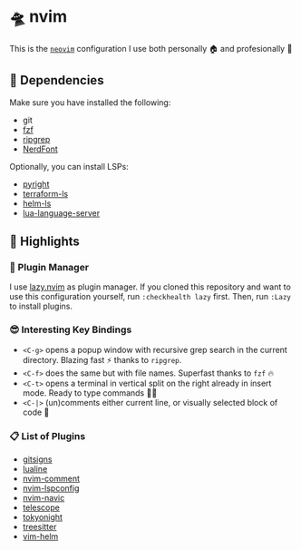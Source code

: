 # 🛸 nvim

This is the [`neovim`](https://github.com/neovim/neovim) configuration I use both personally 🏠 and profesionally 💼

## 🚧 Dependencies

Make sure you have installed the following:
 - git
 - [fzf](https://github.com/junegunn/fzf)
 - [ripgrep](https://github.com/BurntSushi/ripgrep)
 - [NerdFont](https://www.nerdfonts.com/)

Optionally, you can install LSPs:
 - [pyright](https://github.com/microsoft/pyright)
 - [terraform-ls](https://github.com/hashicorp/terraform-ls)
 - [helm-ls](https://github.com/emacs-lsp/helm-lsp)
 - [lua-language-server](https://github.com/LuaLS/lua-language-server)

## 🔦 Highlights

### 🦥 Plugin Manager

I use [lazy.nvim](https://github.com/folke/lazy.nvim) as plugin manager.
If you cloned this repository and want to use this configuration yourself, run `:checkhealth lazy` first.
Then, run `:Lazy` to install plugins.

### 😎 Interesting Key Bindings

 - `<C-g>` opens a popup window with recursive grep search in the current directory. Blazing fast ⚡ thanks to `ripgrep`.
 - `<C-f>` does the same but with file names. Superfast thanks to `fzf` 🔥
 - `<C-t>` opens a terminal in vertical split on the right already in insert mode. Ready to type commands 👨‍💻
 - `<C-|>` (un)comments either current line, or visually selected block of code 🔎


### 📋 List of Plugins

 - [gitsigns](https://github.com/lewis6991/gitsigns.nvim)
 - [lualine](https://github.com/nvim-lualine/lualine.nvim)
 - [nvim-comment](https://github.com/terrortylor/nvim-comment)
 - [nvim-lspconfig](https://github.com/neovim/nvim-lspconfig)
 - [nvim-navic](https://github.com/SmiteshP/nvim-navic)
 - [telescope](https://github.com/nvim-telescope/telescope.nvim)
 - [tokyonight](https://github.com/folke/tokyonight.nvim)
 - [treesitter](https://github.com/nvim-treesitter/nvim-treesitter)
 - [vim-helm](https://github.com/towolf/vim-helm)
